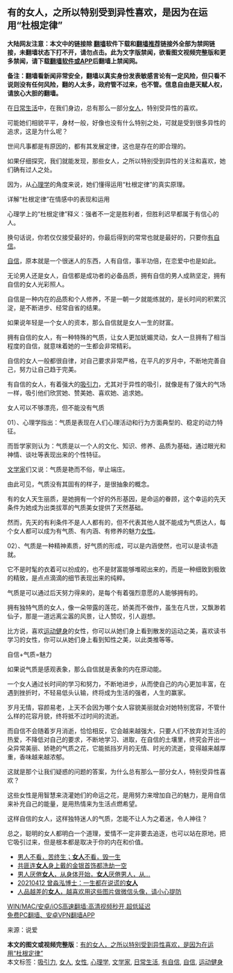  <h2>有的女人，之所以特别受到异性喜欢，是因为在运用“杜根定律”</h2> <p class="notice"><b>大陆网友注意：本文中的链接除 <a href="https://github.com/bannedbook/fanqiang" >翻墙</a>软件下载和<a href="https://github.com/killgcd/justmysocks/blob/master/README.md">翻墙推荐</a>链接外全部为禁网链接，未翻墙状态下打不开，请勿点击。此为文字版禁闻，欲看图文视频完整版和更多禁闻，请下载<a href="https://github.com/bannedbook/fanqiang">翻墙软件或APP</a>后翻墙上禁闻网。</p><p>备注：翻墙看新闻非常安全，翻墙以真实身份发表敏感言论有一定风险，但只看不说则没有任何风险，翻的人太多，政府管不过来，也不管。信息自由是天赋人权，请放心大胆的翻墙。</b></p>  <div class="entry"> <p id="conimg">在<a href="https://www.bannedbook.org/bnews/tag/%e6%97%a5%e5%b8%b8%e7%94%9f%e6%b4%bb/" class="st_tag internal_tag" rel="tag" title="标签 日常生活 下的日志">日常生活</a>中，在我们身边，总有那么一部分<a href="https://www.bannedbook.org/bnews/tag/%e5%a5%b3%e4%ba%ba/" class="st_tag internal_tag" rel="tag" title="标签 女人 下的日志">女人</a>，特别受异性的喜欢。</p> <p>可能她们相貌平平，身材一般，好像也没有什么特别之处，可就是受到很多异性的追求，这是为什么呢？</p> <p>世间凡事都是有原因的，都有其发展定律，这也是存在的即合理的。</p> <p>如果仔细探究，我们就能发现，那些女人，之所以特别受到异性的关注和喜欢，她们确有过人之处。</p> <p>因为，从<a href="https://www.bannedbook.org/bnews/tag/%e5%bf%83%e7%90%86%e5%ad%a6/" class="st_tag internal_tag" rel="tag" title="标签 心理学 下的日志">心理学</a>的角度来说，她们懂得运用“杜根定律”的真实原理。</p> <p>详解“杜根定律”在情感中的表现和运用</p> <p>心理学上的“杜根定律”释义：强者不一定是胜利者，但胜利迟早都属于有信心的人。</p> <p>换句话说，你若仅仅接受最好的，你最后得到的常常也就是最好的，只要你<a href="https://www.bannedbook.org/bnews/tag/%E6%9C%89%E8%87%AA%E4%BF%A1/" class="st_tag internal_tag" rel="tag" title="标签 有自信 下的日志">有自信</a>。</p> <p><a href="https://www.bannedbook.org/bnews/tag/%E8%87%AA%E4%BF%A1/" class="st_tag internal_tag" rel="tag" title="标签 自信 下的日志">自信</a>，原本就是一个很迷人的东西，人有自信，事半功倍，在恋爱中也是如此。</p>  <p>无论男人还是女人，自信都是成功者的必备品质，拥有自信的男人成熟坚定，拥有自信的女人光彩照人。</p> <p>自信是一种内在的品质和个人修养，不是一朝一夕就能练就的，是长时间的积累沉淀，是不断进步、经常自省的结果。</p> <p>如果说年轻是一个女人的资本，那么自信就是女人一生的财富。</p> <p>拥有自信的女人，有一种特殊的气质，让女人更加妩媚灵动，女人一旦拥有了相当程度的自信，就意味着她的一生都会非常精彩。</p> <p>自信的女人一般都很自律，对自己要求非常严格，在平凡的岁月中，不断地完善自己，努力让自己趋于完美。</p> <p>有自信的女人，有着强大的<a href="https://www.bannedbook.org/bnews/tag/%E5%90%B8%E5%BC%95%E5%8A%9B/" class="st_tag internal_tag" rel="tag" title="标签 吸引力 下的日志">吸引力</a>，尤其对于异性的吸引，就像是有了强大的气场一样，吸引他们欣赏她、赞美她、喜欢她、追求她。</p> <p>女人可以不够漂亮，但不能没有气质</p> <p>01）、心理学指出：气质是表现在人们心理活动和行为方面典型的、稳定的动力特征。</p> <p>而哲学家则认为：气质是以一个人的文化、知识、修养、品质为基础，通过眼光和神情、谈吐等表现出来的个性特征。</p>  <p><a href="https://www.bannedbook.org/bnews/tag/%e6%96%87%e5%ad%a6%e5%ae%b6/" class="st_tag internal_tag" rel="tag" title="标签 文学家 下的日志">文学家</a>们又说：气质是艳而不俗，举止端庄。</p> <p>由此可见，气质没有其固有的样子，是很抽象的概念。</p> <p>有的女人天生丽质，是她拥有一个好的外形基因，是命运的眷顾，这个幸运的先天条件为她成为出类拔萃的气质美女提供了天然基础。</p> <p>然而，先天的有利条件不是人人都有的，但不代表其他人就不能成为气质达人，每个女人都可以成为有气质、有内涵、有修养的魅力<a href="https://www.bannedbook.org/bnews/tag/%e5%a5%b3%e6%80%a7/" class="st_tag internal_tag" rel="tag" title="标签 女性 下的日志">女性</a>。</p> <p>02）、气质是一种精神素质，好气质的形成，可以是内涵使然，也可以是读书造就。</p> <p>它不是时髦的衣着可以扮成的，也不是财富能够堆砌出来的，而是一种细致到极致的精致，是点点滴滴的细节表现出来的纯粹。</p> <p>气质是可以通过后天努力得来的，是每个有着强烈意愿的人能够拥有的。</p> <p>拥有独特气质的女人，像一朵带露的莲花，娇美而不做作，虽生在凡世，又飘渺若仙子，那是一道远离尘嚣的风景，让人赞叹，引人遐想。</p> <p>比方说，喜欢<a href="https://www.bannedbook.org/bnews/tag/%E8%BF%90%E5%8A%A8%E5%81%A5%E8%BA%AB/" class="st_tag internal_tag" rel="tag" title="标签 运动健身 下的日志">运动健身</a>的女性，你可以从她们身上看到散发的运动之美，喜欢读书学习的女性，你可以从她们身上看到知性之美，以此类推等等。</p>  <p>自信+气质=魅力</p> <p>如果说气质是感观表象，那么自信就是表象的内在原动能。</p> <p>一个女人通过长时间的学习和努力，不断地进步，从而使自己的内心更加丰富，在遇到挫折时，不轻易低头认输，终将成为生活的强者，人生的赢家。</p> <p>岁月无情，容颜易老，上天不会因为哪个女人容貌美丽就会对她特别宽容，不管什么样的花容月貌，终将抵不过时间的流逝。</p> <p>而自信不会随着岁月消逝，恰恰相反，它会越来越强大，只要人们不放弃对生活的热爱，不降低对自己的要求，不断地学习、进取，在自信的土壤里，终究会开出一朵异常美丽、娇艳的气质之花，它能抵挡岁月的无情、时光的流逝，变得越来越厚重，香味越来越浓郁。</p> <p>这就是那个让我们疑惑的问题的答案，为什么总有那么一部分女人，特别受异性喜欢？</p> <p>这些女性是用智慧来浇灌她们的命运之花，是用努力来增加自己的魅力，是用自信来补充自己的能量，是用热情来为生活点燃希望。</p> <p>这样自信的女人，这样独特迷人的气质，怎能不让人为之着迷，令人神往？</p> <p>总之，聪明的女人都明白一个道理，爱情不一定非要去追逐，也可以站在原地，把它吸引过来，但是根本都是取决于你的内在和价值。</p>  <ul class='op-related-articles' title='相关阅读'> <li><a href='https://www.bannedbook.org/bnews/funmedia/20210417/1528097.html' target='_blank'>男人不看，苦终生；<b>女人</b>不看，毁一生</a></li> <li><a href='https://www.bannedbook.org/bnews/comments/20210414/1526037.html' target='_blank'>共匪连<b>女人</b>身上戴的金银首饰都洗劫一空</a></li> <li><a href='https://www.bannedbook.org/bnews/lifebaike/20210414/1525844.html' target='_blank'>男人厌倦<b>女人</b>，从身体开始，<b>女人</b>厌倦男人，从…</a></li> <li><a href='https://www.bannedbook.org/bnews/taiwannews/20210412/1524728.html' target='_blank'>20210412 曾淼泓博士：一生都在说谎的<b>女人</b></a></li> <li><a href='https://www.bannedbook.org/bnews/funmedia/20210412/1524333.html' target='_blank'>人品越差的<b>女人</b>，越喜欢用这些图片做微信头像，请小心提防</a></li> </ul> <p class="texttj"> <a href="https://github.com/bannedbook/fanqiang/wiki/V2ray%E6%9C%BA%E5%9C%BA" target="_blank">WIN/MAC/安卓/iOS高速翻墙:高清视频秒开,超低延迟</a><br/> <a href="https://github.com/bannedbook/fanqiang/wiki/%E7%A6%81%E9%97%BB%E7%BD%91%E5%AE%89%E5%8D%93%E7%BF%BB%E5%A2%99%E6%96%B0%E9%97%BBAPP" target="_blank">免费PC翻墙、安卓VPN翻墙APP</a></p><p> 来源：说爱 </p><a name='sharetosocial'></a>       <div><b>本文的图文或视频完整版</b>：<a href='https://www.bannedbook.org/bnews/funmedia/20210418/1528551.html'>有的女人，之所以特别受到异性喜欢，是因为在运用“杜根定律”</a></div>  </div><!--END ENTRY--> <div class="postfooter"> <div>本文标签：<a href="https://www.bannedbook.org/bnews/tag/%E5%90%B8%E5%BC%95%E5%8A%9B/" rel="tag">吸引力</a>, <a href="https://www.bannedbook.org/bnews/tag/%e5%a5%b3%e4%ba%ba/" rel="tag">女人</a>, <a href="https://www.bannedbook.org/bnews/tag/%e5%a5%b3%e6%80%a7/" rel="tag">女性</a>, <a href="https://www.bannedbook.org/bnews/tag/%e5%bf%83%e7%90%86%e5%ad%a6/" rel="tag">心理学</a>, <a href="https://www.bannedbook.org/bnews/tag/%e6%96%87%e5%ad%a6%e5%ae%b6/" rel="tag">文学家</a>, <a href="https://www.bannedbook.org/bnews/tag/%e6%97%a5%e5%b8%b8%e7%94%9f%e6%b4%bb/" rel="tag">日常生活</a>, <a href="https://www.bannedbook.org/bnews/tag/%E6%9C%89%E8%87%AA%E4%BF%A1/" rel="tag">有自信</a>, <a href="https://www.bannedbook.org/bnews/tag/%E8%87%AA%E4%BF%A1/" rel="tag">自信</a>, <a href="https://www.bannedbook.org/bnews/tag/%E8%BF%90%E5%8A%A8%E5%81%A5%E8%BA%AB/" rel="tag">运动健身</a></div>  </div><!--END POSTFOOTER--> 